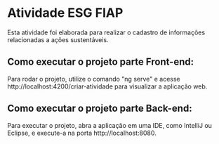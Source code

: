 # Atividade ESG FIAP

Esta atividade foi elaborada para realizar o cadastro de informações relacionadas a ações sustentáveis.

## Como executar o projeto parte Front-end:
Para rodar o projeto, utilize o comando "ng serve" e acesse http://localhost:4200/criar-atividade para visualizar a aplicação web.

## Como executar o projeto parte Back-end:
Para executar o projeto, abra a aplicação em uma IDE, como IntelliJ ou Eclipse, e execute-a na porta http://localhost:8080.
